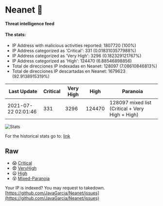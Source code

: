 # Neanet :hocho:
#### Threat intelligence feed
#### The stats:

- IP Address with malicious activities reported: 1807720 (100%)
- IP Address categorized as 'Critical':  331 (0.0183103577988%)
- IP Address categorized as 'Very High':  3296 (0.182329121767%)
- IP Address categorized as 'High':  124470 (6.88546898856)
- Total de direcciones IP indexadas en Neanet:  128097 (7.08610846813%)
- Total de direcciones IP descartadas en Neanet:  1679623 (92.9138915319%)

| Last Update | Critical | Very High | High | Paranoia |
| --- | --- | --- | --- | --- |
| 2021-07-22 02:01:46 | 331 | 3296 | 124470 | 128097 mixed list (Critical + Very High + High)|

![Stats](https://docs.google.com/spreadsheets/d/e/2PACX-1vSnaNMIXVabIpDJjufMlzH7poXnshF3mgd8Is1g9ytUEzVsP5my4Trn8f-xkoLLQ38xpL3HtmUexLo6/pubchart?oid=501124687&format=image)

For the historical stats go to: [link](/stats.csv)
## Raw
- :scream: [Critical](https://raw.githubusercontent.com/JavaGarcia/Neanet/master/blacklists/neanet_critical.txt)
- :fearful: [VeryHigh](https://raw.githubusercontent.com/JavaGarcia/Neanet/master/blacklists/neanet_veryHigh.txtt)
- :frowning: [High](https://raw.githubusercontent.com/JavaGarcia/Neanet/master/blacklists/neanet_high.txt)
- :dizzy_face: [Mixed-Paranoia](https://raw.githubusercontent.com/JavaGarcia/Neanet/master/blacklists/neanet_all.txt)


Your IP is indexed? You may request to takedown. [https://github.com/JavaGarcia/Neanet/issues](https://github.com/JavaGarcia/Neanet/issues)































































































































































































































































































































































































































































































































































































































































































































































































































































































































































































































































































































































































































































































































































































































































































































































































































































































































































































































































































































































































































































































































































































































































































































































































































































































































































































































































































































































































































































































































































































































































































































































































































































































































































































































































































































































































































































































































































































































































































































































































































































































































































































































































































































































































































































































































































































































































































































































































































































































































































































































































































































































































































































































































































































































































































































































































































































































































































































































































































































































































































































































































































































































































































































































































































































































































































































































































































































































































































































































































































































































































































































































































































































































































































































































































































































































































































































































































































































































































































































